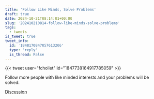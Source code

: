 ```yaml
---
title: 'Follow Like Minds, Solve Problems'
draft: true
date: 2024-10-21T08:14:01+00:00
slug: '202410210814-follow-like-minds-solve-problems'
tags:
  - tweets
is_tweet: true
tweet_info:
  id: '1848170847057613206'
  type: 'reply'
  is_thread: False
---
```




{{< tweet user="fchollet" id="1847738164917785059" >}}

Follow more people with like minded interests and your problems will be solved.

[Discussion](https://x.com/sytelus/status/1848170847057613206)
